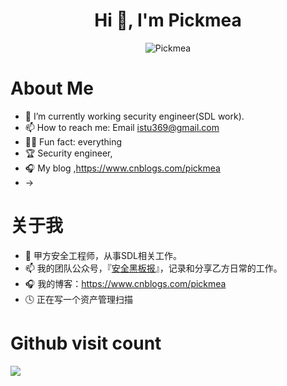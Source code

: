 <h1 align="center">Hi 👋, I'm Pickmea</h1>
<p align="center"> <img src="https://github-readme-stats.vercel.app/api?username=stu2014&show_icons=true" alt="Pickmea" /> </p>




# About Me

- 🔭  I’m currently working security engineer(SDL work).
- 📫  How to reach me: Email istu369@gmail.com
- 🛀🏾  Fun fact: everything
- 🏆  Security engineer, 
- 🎧  My blog ,https://www.cnblogs.com/pickmea
- ->


# 关于我

- 🔭  甲方安全工程师，从事SDL相关工作。
- 📫  我的团队公众号，『[安全黑板报](https://raw.githubusercontent.com/Stu2014/Stu2014/master/qrcode.bmp)』，记录和分享乙方日常的工作。
- 🎧  我的博客：https://www.cnblogs.com/pickmea
- 🕓  正在写一个资产管理扫描

# Github visit count
<p align="left"> 
  <img src="https://profile-counter.glitch.me/Stu2014/count.svg" /><br>
</p>
